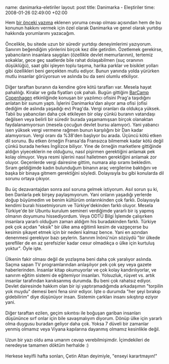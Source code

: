 name: danimarka-eletiriler
layout: post
title: Danimarka - Eleştiriler
time: 2008-01-26 02:49:00 +02:00

Hem <a href="http://blog.tayfunsen.com/2008/01/hayvanat-bahesi-turu.html">bir önceki yazıma</a> eklenen yoruma cevap olması açısından hem de bu konunun hakkını vermek için özel olarak Danimarka ve genel olarak yurtdışı hakkında yorumlarımı yazacağım.<br /><br />Öncelikle, bu sitede uzun bir süredir yurtdışı deneyimlerimi yazıyorum. Sanırım beğendiğim yönlerini birçok kez dile getirdim. Özetlemek gerekirse, yabancıların insanlara saygıları (özellikle devlet memurlarının), tertemiz sokaklar, gece geç saatlerde bile rahat dolaşabilmen (suç oranının düşüklüğü), saat gibi işleyen toplu taşıma, harika parklar ve bisiklet yolları gibi özellikleri beni gerçekten mutlu ediyor. Bunun yanında yolda yürürken mutlu insanlar görüyorsun ve aslında bu da seni olumlu etkiliyor.<br /><br />Diğer taraftan buranın da kendine göre kötü tarafları var. Mesela hayat pahalılığı. Kiralar ve gıda fiyatları çok pahalı. Bugün gittiğim <a href="http://barcamp.org/BarCampCopenhagen">BarCamp Copenhagen</a> etkinliğinde konuşan bir yazılımcı ofisini Prag'a taşıdığını anlatan bir sunum yaptı. İşlerini Danimarka'dan alıyor ama ofisi (ofisi dediğim de aslında yaşadığı ev) Prag'da. Vergi oranları da oldukça yüksek. Tabii bu yabancıları daha çok etkileyen bir olay çünkü buranın vatandaşı değilsen veya belirli bir süredir burada yaşamamışsan birçok olanaktan faydalanamıyorsun (mesela çocuğun devlet bursu alamıyor). Yani yabancı isen yüksek vergi vermene rağmen bunun karşılığını bir Dan kadar alamıyorsun. Vergi oranı da %38'den başlıyor bu arada. Üçüncü kötü etken dil sorunu. Bu etken örneğin Fransa'da Fransızca bilmemek kadar kötü değil çünkü burada herkes İngilizce biliyor. Yine de örneğin marketlere gittiğinde aldığın yiyeceklerin ne olduğunu, nasıl pişirmen gerektiğini anlamak pek kolay olmuyor. Veya resmi işlerini nasıl halletmen gerektiğini anlamak zor oluyor. Geçenlerde vergi dairesine gittim, numara alıp sıramı bekledim. Sıram geldiğimde kadın bulunduğum binanın araç vergilerine baktığını ve başka bir binaya gitmem gerektiğini söyledi. Dolayısıyla bu gibi konularda dil sorunu ortaya çıkıyor.<br /><br />Bu üç dezavantajdan sonra asıl soruna gelmek istiyorum. Asıl sorun şu ki, ben Danlarla pek birşey paylaşmıyorum. Yani onların yaşadığı yerlerde doğup büyümedim ve benim kültürüm onlarınkinden çok farklı. Dolayısıyla kendimi buralı hissetmiyorum ve Türkiye'dekinden farklı oluyor. Mesela Türkiye'de bir Ubuntu kurulum semineri verdiğimde yararlı bir iş yapmış olmanın doyumunu hissediyordum. Veya ODTÜ Bilgi İşlemde çalışırken insanlara yararlı olduğum zaman aldığım his buradakinden farklı. Türkiye pek çok açıdan "eksik" bir ülke ama eğitimli kesim de vazgeçerse bu kesimin şikayet etmek için bir nedeni kalmaz bence. Yani en azından denenmesi gerekiyor bazı şeylerin. Sanırım İnönü'nün sözüydü "bir ülkede şerefliler de  en az şerefsizler kadar cesur olmadıkça o ülke için kurtuluş yoktur". Öyle işte.<br /><br />Ülkenin fakir olması değil de yozlaşma beni daha çok yaralıyor aslında. Saçma sapan TV programlarından anlaşılıyor pek çok şey veya gazete haberlerinden. İnsanlar kitap okumuyorlar ve çok kolay kandırılıyorlar, ve sanırım eğitim sistemi de eğitemiyor insanları. Yolsuzluk, rüşvet vs. artık insanlar tarafından kanıksanmış durumda. Bu beni çok rahatsız ediyor. Devlet dairesinde hakkım olan bir işi yaptıramadığımda arkadaşımın "torpilin yok muydu" demesi beni fena sinir ediyor. İşte o durumda "her şeyi bırakıp gidebilirim" diye düşünüyor insan. Sistemin çarkları insanı sıkıştırıp eziyor yani.<br /><br />Diğer taraftan ezilen, geçim sıkıntısı ile boğuşan gariban insanları düşününce sırf onlar için bile savaşmalıyım diyorum. Dönüp ülke için yararlı olma duygusu buradan geliyor daha çok. Yoksa 7 düveli bir zamanlar yenmiş olmamız veya Viyana kapılarına dayanmış olmamız kesinlikle değil.<br /><br />Uzun bir yazı oldu ama umarım cevap verebilmişimdir. İçimdekileri de neredeyse tamamen döktüm herhalde :)<br /><br />Herkese keyifli hafta sonları, Çetin Altan deyimiyle, "enseyi karartmayın!"
